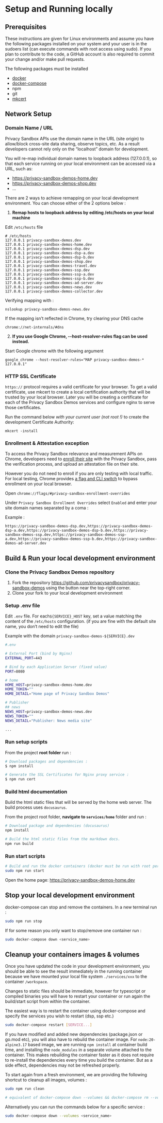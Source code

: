 # Setup and Running locally

## Prerequisites

These instructions are given for Linux environments and assume you have the following packages installed on your system and your user is in the
sudoers list (can execute commands with root access using sudo). If you plan to contribute to the code, a GitHub account is also required to commit
your change and/or make pull requests.

The following packages must be installed

- [docker](https://docs.docker.com/engine/install/)
- [docker-compose](https://docs.docker.com/compose/install/)
- npm
- git
- [mkcert](https://github.com/FiloSottile/mkcert)

## Network Setup

### Domain Name / URL

Privacy Sandbox APIs use the domain name in the URL (site origin) to allow/block cross-site data sharing, observe topics, etc. As a result developers
cannot rely only on the “localhost” domain for development.

You will re-map individual domain names to loopback address (127.0.0.1), so that each service running on your local environment can be accessed via a
URL, such as:

- <https://privacy-sandbox-demos-home.dev>
- <https://privacy-sandbox-demos-shop.dev>
- …

There are 2 ways to achieve remapping on your local development environment. You can choose either of the 2 options below :

1. **Remap hosts to loopback address by editing /etc/hosts on your local machine**

Edit `/etc/hosts` file

```shell
# /etc/hosts
127.0.0.1 privacy-sandbox-demos.dev
127.0.0.1 privacy-sandbox-demos-home.dev
127.0.0.1 privacy-sandbox-demos-dsp.dev
127.0.0.1 privacy-sandbox-demos-dsp-a.dev
127.0.0.1 privacy-sandbox-demos-dsp-b.dev
127.0.0.1 privacy-sandbox-demos-shop.dev
127.0.0.1 privacy-sandbox-demos-travel.dev
127.0.0.1 privacy-sandbox-demos-ssp.dev
127.0.0.1 privacy-sandbox-demos-ssp-a.dev
127.0.0.1 privacy-sandbox-demos-ssp-b.dev
127.0.0.1 privacy-sandbox-demos-ad-server.dev
127.0.0.1 privacy-sandbox-demos-news.dev
127.0.0.1 privacy-sandbox-demos-collector.dev
```

Verifying mapping with :

```shell
nslookup privacy-sandbox-demos-news.dev
```

If the mapping isn’t reflected in Chrome, try clearing your DNS cache

`chrome://net-internals/#dns`

2. **If you use Google Chrome, --host-resolver-rules flag can be used instead.**

Start Google chrome with the following argument

```shell
google_chrome --host-resolver-rules="MAP privacy-sandbox-demos-* 127.0.0.1"
```

### HTTP SSL Certificate

`https://` protocol requires a valid certificate for your browser. To get a valid certificate, use mkcert to create a local certification authority
that will be trusted by your local browser. Later you will be creating a certificate for each of the Privacy Sandbox Demos services and configure
nginx to serve those certificates.

Run the command below _with your current user (not root !)_ to create the development Certificate Authority:

```shell
mkcert -install
```

### Enrollment & Attestation exception

To access the Privacy Sandbox relevance and measurement APIs on Chrome, developers need to
[enroll their site](https://github.com/privacysandbox/attestation/blob/main/how-to-enroll.md) with the Privacy Sandbox, pass the verification process,
and upload an attestation file on their site.

However you do not need to enroll if you are only testing with local traffic. For local testing, Chrome provides
[a flag and CLI switch](https://github.com/privacysandbox/attestation/blob/main/how-to-enroll.md#5-do-i-need-to-enroll-to-test-against-local-development-environments)
to bypass enrollment on your local browser.

Open `chrome://flags/#privacy-sandbox-enrollment-overrides`

Under `Privacy Sandbox Enrollment Overrides` select `Enabled` and enter your site domain names separated by a coma :

Example :

```shell
https://privacy-sandbox-demos-dsp.dev,https://privacy-sandbox-demos-dsp-a.dev,https://privacy-sandbox-demos-dsp-b.dev,https://privacy-sandbox-demos-ssp.dev,https://privacy-sandbox-demos-ssp-a.dev,https://privacy-sandbox-demos-ssp-b.dev,https://privacy-sandbox-demos-ad-server.dev
```

## Build & Run your local development environment

### Clone the Privacy Sandbox Demos repository

1. Fork the repository <https://github.com/privacysandbox/privacy-sandbox-demos> using the button near the top-right corner.
2. Clone your fork to your local development environment

### Setup .env file

Edit `.env` file. For each`${SERVICE}_HOST` key, set a value matching the content of the `/etc/hosts` configuration. (if you are fine with the default
site name, you don’t need to edit the file)

Example with the domain `privacy-sandbox-demos-${SERVICE}.dev`

```sh
#.env

# External Port (bind by Nginx)
EXTERNAL_PORT=443

# Bind by each Application Server (fixed value)
PORT=8080

# home
HOME_HOST=privacy-sandbox-demos-home.dev
HOME_TOKEN=""
HOME_DETAIL="Home page of Privacy Sandbox Demos"

# Publisher
## news
NEWS_HOST=privacy-sandbox-demos-news.dev
NEWS_TOKEN=""
NEWS_DETAIL="Publisher: News media site"

...
```

### Run setup scripts

From the project **root folder** run :

```sh
# Download packages and dependencies :
$ npm install

# Generate the SSL Certificates for Nginx proxy service :
$ npm run cert
```

### Build html documentation

Build the html static files that will be served by the home web server. The build process uses `docusaurus`.

From the project root folder, **navigate to `services/home`** folder and run :

```sh
# Download package and dependencies (docusaurus)
npm install

# Build the html static files from the markdown docs.
npm run build
```

### Run start scripts

```sh
# Build and run the docker containers (docker must be run with root permission) :
sudo npm run start
```

Open the home page: <https://privacy-sandbox-demos-home.dev>

## Stop your local development environment

docker-compose can stop and remove the containers. In a new terminal run :

```sh
sudo npm run stop
```

If for some reason you only want to stop/remove one container run :

```sh
sudo docker-compose down <service_name>
```

## Cleanup your containers images & volumes

Once you have updated the code in your development environment, you should be able to see the result immediately in the running container because we
have mounted your local file system `./services/xxx` to the container `/workspace`.

Changes to static files should be immediate, however for typescript or compiled binaries you will have to restart your container or run again the
build/start script from within the container.

The easiest way is to restart the container using docker-compose and specify the services you wish to restart (dsp, ssp etc.)

```sh
sudo docker-compose restart [SERVICE...]
```

If you have modified and added new dependencies (package.json or go.mod etc), you will also have to rebuild the container image. For
`node:20-alpine3.17` based image, we are running `npm install` at container build time, and installing the `node_modules` in a separate volume
attached to the container. This makes rebuilding the container faster as it does not require to re-install the dependencies every time you build the
container. But as a side effect, dependencies may not be refreshed properly.

To start again from a fresh environment, we are providing the following shortcut to cleanup all images, volumes :

```sh
sudo npm run clean

# equivalent of docker-compose down --volumes && docker-compose rm --volumes --force && docker volume prune --force && docker image prune -f && docker rmi -f $(docker images -q)
```

Alternatively you can run the commands below for a specific service :

```sh
sudo docker-compose down --volumes <service_name>
```
